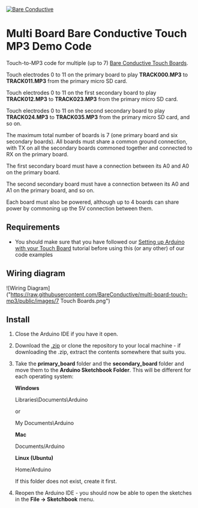 [![Bare Conductive](http://bareconductive.com/assets/images/LOGO_256x106.png)](http://www.bareconductive.com/)

# Multi Board Bare Conductive Touch MP3 Demo Code

Touch-to-MP3 code for multiple (up to 7) [Bare Conductive Touch Boards](http://www.bareconductive.com/shop/touch-board/).

Touch electrodes 0 to 11 on the primary board to play **TRACK000.MP3** to **TRACK011.MP3** from the primary micro SD card. 

Touch electrodes 0 to 11 on the first secondary board to play **TRACK012.MP3** to **TRACK023.MP3** from the primary micro SD card. 

Touch electrodes 0 to 11 on the second secondary board to play **TRACK024.MP3** to **TRACK035.MP3** from the primary micro SD card, and so on.

The maximum total number of boards is 7 (one primary board and six secondary boards). All boards must share a common ground connection, with TX on all the secondary boards commoned together and connected to RX on the primary board.

The first secondary board must have a connection between its A0 and A0 on the primary board.

The second secondary board must have a connection between its A0 and A1 on the primary board, and so on.

Each board must also be powered, although up to 4 boards can share power by commoning up the 5V connection between them.


## Requirements
* You should make sure that you have followed our [Setting up Arduino with your Touch Board](http://www.bareconductive.com/make/setting-up-arduino-with-your-touch-board/) tutorial before using this (or any other) of our code examples

## Wiring diagram

![Wiring Diagram]("https://raw.githubusercontent.com/BareConductive/multi-board-touch-mp3/public/images/7 Touch Boards.png")

## Install

1. Close the Arduino IDE if you have it open.
1. Download the [.zip](https://github.com/BareConductive/multi-board-touch-mp3/archive/public.zip) or clone the repository to your local machine - if downloading the .zip, extract the contents somewhere that suits you.
1. Take the **primary_board** folder and the **secondary_board** folder and move them to the **Arduino Sketchbook Folder**. This will be different for each operating system: 

	**Windows**
	
	Libraries\\Documents\\Arduino
	
	or
	
	My Documents\\Arduino	
	
	**Mac**
	
	Documents/Arduino
	
	**Linux (Ubuntu)**
	
	Home/Arduino


	If this folder does not exist, create it first.
1. Reopen the Arduino IDE - you should now be able to open the sketches in the **File -> Sketchbook** menu.
